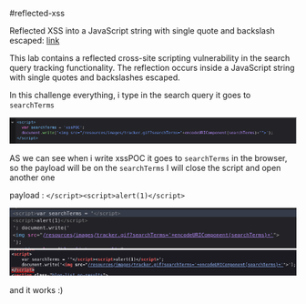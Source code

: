 #reflected-xss 

Reflected XSS into a JavaScript string with single quote and backslash escaped:  [link](https://portswigger.net/web-security/cross-site-scripting/contexts/lab-javascript-string-single-quote-backslash-escaped)

This lab contains a reflected cross-site scripting vulnerability in the search query tracking functionality. The reflection occurs inside a JavaScript string with single quotes and backslashes escaped.

In this challenge everything, i type in the search query it goes to `searchTerms`

<img src="IMG/S9.png">

AS we can see when i write xssPOC it goes to `searchTerms` in the browser, so the payload will be on the `searchTerms` I will close the script and open another one

payload : `</script><script>alert(1)</script>` 

<img src="IMG/S10.png">

<img src="IMG/S11.png">

and it works :)
